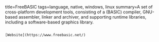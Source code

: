 title=FreeBASIC
tags=language, native, windows, linux
summary=A set of cross-platform development tools, consisting of a (BASIC) compiler, GNU-based assembler, linker and archiver, and supporting runtime libraries, including a software-based graphics library.
~~~~~~

[Website](https://www.freebasic.net/)

